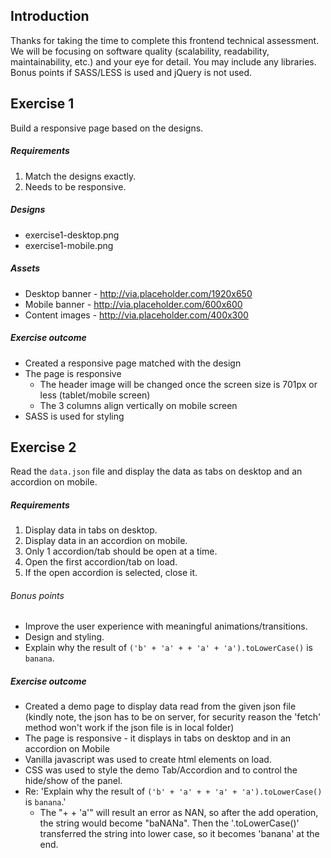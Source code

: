 Introduction
---
Thanks for taking the time to complete this frontend technical assessment. We will be focusing on software quality (scalability, readability, maintainability, etc.) and your eye for detail. You may include any libraries. Bonus points if SASS/LESS is used and jQuery is not used.

Exercise 1
---
Build a responsive page based on the designs.

##### Requirements
1. Match the designs exactly.
2. Needs to be responsive.

##### Designs
* exercise1-desktop.png
* exercise1-mobile.png

##### Assets
* Desktop banner - http://via.placeholder.com/1920x650
* Mobile banner - http://via.placeholder.com/600x600
* Content images - http://via.placeholder.com/400x300

##### Exercise outcome
* Created a responsive page matched with the design
* The page is responsive
  - The header image will be changed once the screen size is 701px or less (tablet/mobile screen)
  - The 3 columns align vertically on mobile screen
* SASS is used for styling

Exercise 2
---
Read the `data.json` file and display the data as tabs on desktop and an accordion on mobile.

##### Requirements
1. Display data in tabs on desktop.
2. Display data in an accordion on mobile.
3. Only 1 accordion/tab should be open at a time.
4. Open the first accordion/tab on load.
5. If the open accordion is selected, close it.

###### Bonus points
* Improve the user experience with meaningful animations/transitions.
* Design and styling.
* Explain why the result of `('b' + 'a' + + 'a' + 'a').toLowerCase()` is `banana`.

##### Exercise outcome
* Created a demo page to display data read from the given json file (kindly note, the json has to be on server, for security reason the 'fetch' method won't work if the json file is in local folder)
* The page is responsive - it displays in tabs on desktop and in an accordion on Mobile
* Vanilla javascript was used to create html elements on load.
* CSS was used to style the demo Tab/Accordion and to control the hide/show of the panel.
* Re: 'Explain why the result of `('b' + 'a' + + 'a' + 'a').toLowerCase()` is `banana`.'
  - The "+ + 'a'" will result an error as NAN, so after the add operation, the string would become "baNANa". Then the '.toLowerCase()' transferred the string into lower case, so it becomes 'banana' at the end.
